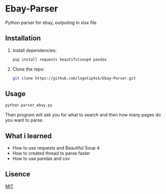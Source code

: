 # Ebay-Parser
Python parser for ebay, outputing in xlsx file

## Installation
1. Install dependencies:
    ```bash
    pip install requests beautifulsoup4 pandas
    ```
2. Clone the repo:
    ```bash
    git clone https://github.com/logotip4ik/Ebay-Parser.git
    ```

## Usage
```bash
python parser_ebay.py
```
Then program will ask you for what to search and then how many pages do you want to parse.

## What i learned
* How to use requests and Beautiful Soup 4
* How to created thread to parse faster
* How to use pandas and csv

## Lisence
[MIT](https://choosealicense.com/licenses/mit/)